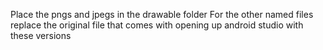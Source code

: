Place the pngs and jpegs in the drawable folder
For the other named files replace the original file that comes with opening up android studio with these versions
